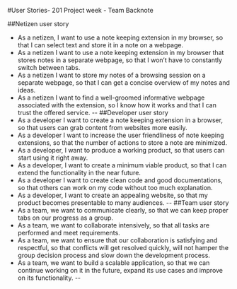 #User Stories- 201 Project week - Team Backnote


##Netizen user story
- As a netizen, I want to use a note keeping extension in my browser, so that I can select text and store it in a note on a webpage.
- As a netizen I want to use a note keeping extension in my browser that stores notes in a separate webpage, so that I won’t have to constantly switch between tabs.
- As a netizen I want to store my notes of a browsing session on a separate webpage, so that I can get a concise overview of my notes and ideas.
- As a netizen I want to find a well-groomed informative webpage associated with the extension, so I know how it works and that I can trust the offered service.
--
##Developer user story
- As a developer I want to create a note keeping extension in a browser, so that users can grab content from websites more easily.
- As a developer I want to increase the user friendliness of note keeping extensions, so that the number of actions to store a note are minimized.
- As a developer, I want to produce a working product, so that users can start using it right away.
- As a developer, I want to create a minimum viable product, so that I can extend the functionality in the near future.
- As a developer I want to create clean code and good documentations, so that others can work on my code without too much explanation.
- As a developer, I want to create an appealing website, so that my product becomes presentable to many audiences.
--
##Team user story
- As a team, we want to communicate clearly, so that we can keep proper tabs on our progress as a group.
- As a team, we want to collaborate intensively, so that all tasks are performed and meet requirements.
- As a team, we want to ensure that our collaboration is satisfying and respectful, so that conflicts will get resolved quickly, will not hamper the group decision process and slow down the development process.
- As a team, we want to build a scalable application, so that we can continue working on it in the future, expand its use cases and improve on its functionality.
--